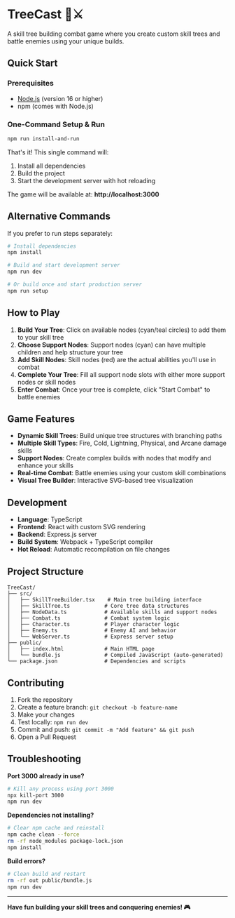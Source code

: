 # TreeCast 🌳⚔️

A skill tree building combat game where you create custom skill trees and battle enemies using your unique builds.

## Quick Start

### Prerequisites
- [Node.js](https://nodejs.org/) (version 16 or higher)
- npm (comes with Node.js)

### One-Command Setup & Run

```bash
npm run install-and-run
```

That's it! This single command will:
1. Install all dependencies
2. Build the project
3. Start the development server with hot reloading

The game will be available at: **http://localhost:3000**

## Alternative Commands

If you prefer to run steps separately:

```bash
# Install dependencies
npm install

# Build and start development server
npm run dev

# Or build once and start production server
npm run setup
```

## How to Play

1. **Build Your Tree**: Click on available nodes (cyan/teal circles) to add them to your skill tree
2. **Choose Support Nodes**: Support nodes (cyan) can have multiple children and help structure your tree
3. **Add Skill Nodes**: Skill nodes (red) are the actual abilities you'll use in combat
4. **Complete Your Tree**: Fill all support node slots with either more support nodes or skill nodes
5. **Enter Combat**: Once your tree is complete, click "Start Combat" to battle enemies

## Game Features

- **Dynamic Skill Trees**: Build unique tree structures with branching paths
- **Multiple Skill Types**: Fire, Cold, Lightning, Physical, and Arcane damage skills
- **Support Nodes**: Create complex builds with nodes that modify and enhance your skills
- **Real-time Combat**: Battle enemies using your custom skill combinations
- **Visual Tree Builder**: Interactive SVG-based tree visualization

## Development

- **Language**: TypeScript
- **Frontend**: React with custom SVG rendering
- **Backend**: Express.js server
- **Build System**: Webpack + TypeScript compiler
- **Hot Reload**: Automatic recompilation on file changes

## Project Structure

```
TreeCast/
├── src/
│   ├── SkillTreeBuilder.tsx    # Main tree building interface
│   ├── SkillTree.ts           # Core tree data structures
│   ├── NodeData.ts            # Available skills and support nodes
│   ├── Combat.ts              # Combat system logic
│   ├── Character.ts           # Player character logic
│   ├── Enemy.ts               # Enemy AI and behavior
│   └── WebServer.ts           # Express server setup
├── public/
│   ├── index.html             # Main HTML page
│   └── bundle.js              # Compiled JavaScript (auto-generated)
└── package.json               # Dependencies and scripts
```

## Contributing

1. Fork the repository
2. Create a feature branch: `git checkout -b feature-name`
3. Make your changes
4. Test locally: `npm run dev`
5. Commit and push: `git commit -m "Add feature" && git push`
6. Open a Pull Request

## Troubleshooting

**Port 3000 already in use?**
```bash
# Kill any process using port 3000
npx kill-port 3000
npm run dev
```

**Dependencies not installing?**
```bash
# Clear npm cache and reinstall
npm cache clean --force
rm -rf node_modules package-lock.json
npm install
```

**Build errors?**
```bash
# Clean build and restart
rm -rf out public/bundle.js
npm run dev
```

---

**Have fun building your skill trees and conquering enemies! 🎮**
